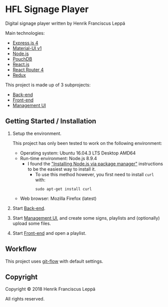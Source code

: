 HFL Signage Player
==================

Digital signage player written by Henrik Franciscus Leppä

Main technologies:
- [Express.js 4](https://expressjs.com/)
- [Material-UI v1](https://material-ui-next.com/)
- [Node.js](https://nodejs.org/)
- [PouchDB](https://pouchdb.com/)
- [React.js](https://reactjs.org/)
- [React Router 4](https://github.com/ReactTraining/react-router)
- [Redux](https://redux.js.org/)

This project is made up of 3 subprojects:
- [Back-end](./back-end/)
- [Front-end](./front-end/)
- [Management UI](./management-ui/)


Getting Started / Installation
------------------------------

1. Setup the environment.

   This project has only been tested to work on the following environment:
   - Operating system: Ubuntu 16.04.3 LTS Desktop AMD64
   - Run-time environment: Node.js 8.9.4
     - I found the ["Installing Node.js via package manager"][Node.js
       installation] instructions to be the easiest way to install it.
       - To use this method however, you first need to install `curl` with:
         ```
         sudo apt-get install curl
         ```
   - Web browser: Mozilla Firefox (latest)
2. Start [Back-end](./back-end/).
3. Start [Management UI](./management-ui/), and create some signs, playlists and
   (optionally) upload some files.
4. Start [Front-end](./front-end/) and open a playlist.


Workflow
--------

This project uses [git-flow] with default settings.


Copyright
---------

Copyright © 2018 Henrik Franciscus Leppä

All rights reserved.


[git-flow]: https://github.com/nvie/gitflow
[Node.js installation]: https://nodejs.org/en/download/package-manager/#debian-and-ubuntu-based-linux-distributions
